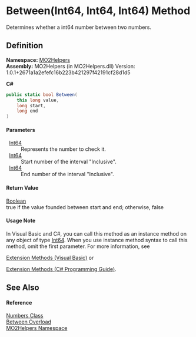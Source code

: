 # Between(Int64, Int64, Int64) Method


Determines whether a int64 number between two numbers.



## Definition
**Namespace:** <a href="bf0167f1-4967-5ff5-f4a0-31ea501661d0">MO2Helpers</a>  
**Assembly:** MO2Helpers (in MO2Helpers.dll) Version: 1.0.1+2671a1a2efefc16b223b421297f42191cf28d1d5

**C#**
``` C#
public static bool Between(
	this long value,
	long start,
	long end
)
```



#### Parameters
<dl><dt>  <a href="https://learn.microsoft.com/dotnet/api/system.int64" target="_blank" rel="noopener noreferrer">Int64</a></dt><dd>Represents the number to check it.</dd><dt>  <a href="https://learn.microsoft.com/dotnet/api/system.int64" target="_blank" rel="noopener noreferrer">Int64</a></dt><dd>Start number of the interval "Inclusive".</dd><dt>  <a href="https://learn.microsoft.com/dotnet/api/system.int64" target="_blank" rel="noopener noreferrer">Int64</a></dt><dd>End number of the interval "Inclusive".</dd></dl>

#### Return Value
<a href="https://learn.microsoft.com/dotnet/api/system.boolean" target="_blank" rel="noopener noreferrer">Boolean</a>  
true if the value founded between start and end; otherwise, false

#### Usage Note
In Visual Basic and C#, you can call this method as an instance method on any object of type <a href="https://learn.microsoft.com/dotnet/api/system.int64" target="_blank" rel="noopener noreferrer">Int64</a>. When you use instance method syntax to call this method, omit the first parameter. For more information, see <a href="https://docs.microsoft.com/dotnet/visual-basic/programming-guide/language-features/procedures/extension-methods" target="_blank" rel="noopener noreferrer">

Extension Methods (Visual Basic)</a> or <a href="https://docs.microsoft.com/dotnet/csharp/programming-guide/classes-and-structs/extension-methods" target="_blank" rel="noopener noreferrer">

Extension Methods (C# Programming Guide)</a>.

## See Also


#### Reference
<a href="8873b90f-a447-b3b1-a07b-e80b35a4b0dd">Numbers Class</a>  
<a href="f336c84e-ddb8-8ceb-9896-d2886568582d">Between Overload</a>  
<a href="bf0167f1-4967-5ff5-f4a0-31ea501661d0">MO2Helpers Namespace</a>  
